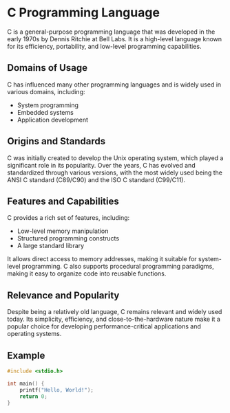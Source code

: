 # C Programming Language

C is a general-purpose programming language that was developed in the early 1970s by Dennis Ritchie at Bell Labs. It is a high-level language known for its efficiency, portability, and low-level programming capabilities.

## Domains of Usage

C has influenced many other programming languages and is widely used in various domains, including:
- System programming
- Embedded systems
- Application development

## Origins and Standards

C was initially created to develop the Unix operating system, which played a significant role in its popularity. Over the years, C has evolved and standardized through various versions, with the most widely used being the ANSI C standard (C89/C90) and the ISO C standard (C99/C11).

## Features and Capabilities

C provides a rich set of features, including:
- Low-level memory manipulation
- Structured programming constructs
- A large standard library

It allows direct access to memory addresses, making it suitable for system-level programming. C also supports procedural programming paradigms, making it easy to organize code into reusable functions.

## Relevance and Popularity

Despite being a relatively old language, C remains relevant and widely used today. Its simplicity, efficiency, and close-to-the-hardware nature make it a popular choice for developing performance-critical applications and operating systems.

## Example

```c
#include <stdio.h>

int main() {
    printf("Hello, World!");
    return 0;
}
```
